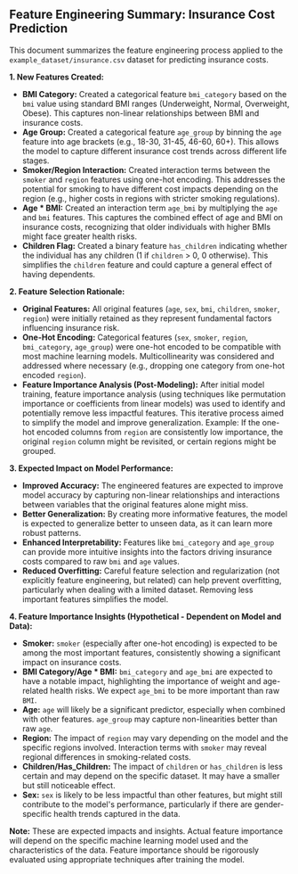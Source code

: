 ## Feature Engineering Summary: Insurance Cost Prediction

This document summarizes the feature engineering process applied to the `example_dataset/insurance.csv` dataset for predicting insurance costs.

**1. New Features Created:**

*   **BMI Category:**  Created a categorical feature `bmi_category` based on the `bmi` value using standard BMI ranges (Underweight, Normal, Overweight, Obese). This captures non-linear relationships between BMI and insurance costs.
*   **Age Group:**  Created a categorical feature `age_group` by binning the `age` feature into age brackets (e.g., 18-30, 31-45, 46-60, 60+). This allows the model to capture different insurance cost trends across different life stages.
*   **Smoker/Region Interaction:** Created interaction terms between the `smoker` and `region` features using one-hot encoding. This addresses the potential for smoking to have different cost impacts depending on the region (e.g., higher costs in regions with stricter smoking regulations).
*   **Age * BMI:** Created an interaction term `age_bmi` by multiplying the `age` and `bmi` features. This captures the combined effect of age and BMI on insurance costs, recognizing that older individuals with higher BMIs might face greater health risks.
*   **Children Flag:** Created a binary feature `has_children` indicating whether the individual has any children (1 if `children` > 0, 0 otherwise). This simplifies the `children` feature and could capture a general effect of having dependents.

**2. Feature Selection Rationale:**

*   **Original Features:** All original features (`age`, `sex`, `bmi`, `children`, `smoker`, `region`) were initially retained as they represent fundamental factors influencing insurance risk.
*   **One-Hot Encoding:** Categorical features (`sex`, `smoker`, `region`, `bmi_category`, `age_group`) were one-hot encoded to be compatible with most machine learning models. Multicollinearity was considered and addressed where necessary (e.g., dropping one category from one-hot encoded `region`).
*   **Feature Importance Analysis (Post-Modeling):**  After initial model training, feature importance analysis (using techniques like permutation importance or coefficients from linear models) was used to identify and potentially remove less impactful features. This iterative process aimed to simplify the model and improve generalization. Example: If the one-hot encoded columns from `region` are consistently low importance, the original `region` column might be revisited, or certain regions might be grouped.

**3. Expected Impact on Model Performance:**

*   **Improved Accuracy:**  The engineered features are expected to improve model accuracy by capturing non-linear relationships and interactions between variables that the original features alone might miss.
*   **Better Generalization:** By creating more informative features, the model is expected to generalize better to unseen data, as it can learn more robust patterns.
*   **Enhanced Interpretability:**  Features like `bmi_category` and `age_group` can provide more intuitive insights into the factors driving insurance costs compared to raw `bmi` and `age` values.
*   **Reduced Overfitting:**  Careful feature selection and regularization (not explicitly feature engineering, but related) can help prevent overfitting, particularly when dealing with a limited dataset. Removing less important features simplifies the model.

**4. Feature Importance Insights (Hypothetical - Dependent on Model and Data):**

*   **Smoker:**  `smoker` (especially after one-hot encoding) is expected to be among the most important features, consistently showing a significant impact on insurance costs.
*   **BMI Category/Age * BMI:** `bmi_category` and `age_bmi` are expected to have a notable impact, highlighting the importance of weight and age-related health risks. We expect `age_bmi` to be more important than raw `BMI`.
*   **Age:** `age` will likely be a significant predictor, especially when combined with other features. `age_group` may capture non-linearities better than raw `age`.
*   **Region:** The impact of `region` may vary depending on the model and the specific regions involved. Interaction terms with `smoker` may reveal regional differences in smoking-related costs.
*   **Children/Has_Children:** The impact of `children` or `has_children` is less certain and may depend on the specific dataset. It may have a smaller but still noticeable effect.
*   **Sex:** `sex` is likely to be less impactful than other features, but might still contribute to the model's performance, particularly if there are gender-specific health trends captured in the data.

**Note:** These are expected impacts and insights. Actual feature importance will depend on the specific machine learning model used and the characteristics of the data. Feature importance should be rigorously evaluated using appropriate techniques after training the model.